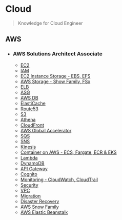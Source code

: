 # Cloud 
> Knowledge for Cloud Engineer

<!--

## Docker

## Kubernetes

## Go

-->

## AWS
- ### AWS Solutions Architect Associate
    * [EC2](./docs/AWS/ec2.md)  
    * [IAM](./docs/AWS/iam.md)  
    * [EC2 Instance Storage - EBS, EFS](./docs/AWS/ec2_storage.md)  
    * [AWS Storage - Show Family, FSx](./docs/AWS/storage.md)  
    * [ELB](./docs/AWS/elb.md)  
    * [ASG](./docs/AWS/asg.md)  
    * [AWS DB](./docs/AWS/aws_db.md)  
    * [ElastiCache](./docs/AWS/elastiCache.md)  
    * [Route53](./docs/AWS/route53.md)  
    * [S3](./docs/AWS/s3.md)  
    * [Athena](./docs/AWS/athena.md)  
    * [CloudFront](./docs/AWS/cloudFront.md)  
    * [AWS Global Accelerator](./docs/AWS/glabalAccelerator.md)  
    * [SQS](./docs/AWS/sqs.md)  
    * [SNS](./docs/AWS/sns.md)  
    * [Kinesis](./docs/AWS/kinesis.md)  
    * [Container on AWS - ECS, Fargate, ECR & EKS](./docs/AWS/container.md)  
    * [Lambda](./docs/AWS/lambda.md)  
    * [DynamoDB](./docs/AWS/dynamoDB.md)  
    * [API Gateway](./docs/AWS/API_Gateway.md)  
    * [Cognito](./docs/AWS/cognito.md)  
    * [Monitoring - CloudWatch, CloudTrail](./docs/AWS/monitor.md)    
    * [Security](./docs/AWS/security.md)    
    * [VPC](./docs/AWS/vpc.md)  
    * [Migration](./docs/AWS/migration.md)  
    * [Disaster Recovery](./docs/AWS/dr.md)  
    * [AWS Snow Family](./docs/AWS/snow.md)  
    * [AWS Elastic Beanstalk](./docs/AWS/beanstalk.md)
    
